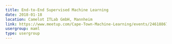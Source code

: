 ```yaml
---
title: End-to-End Supervised Machine Learning
date: 2018-01-18
location: Camelot ITLab GmbH, Mannheim
link: https://www.meetup.com/Cape-Town-Machine-Learning/events/246188672/
usergroup: maml
type: usergroup
---
```

